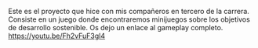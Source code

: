 Este es el proyecto que hice con mis compañeros en tercero de la carrera. Consiste en un juego donde encontraremos minijuegos sobre los objetivos de desarrollo sostenible.
Os dejo un enlace al gameplay completo. 
https://youtu.be/Fh2vFuF3gl4
